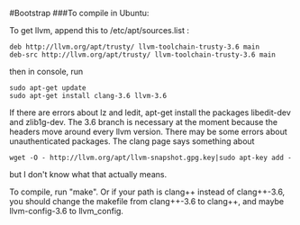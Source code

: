 #Bootstrap
###To compile in Ubuntu:

To get llvm, append this to /etc/apt/sources.list :
```
deb http://llvm.org/apt/trusty/ llvm-toolchain-trusty-3.6 main
deb-src http://llvm.org/apt/trusty/ llvm-toolchain-trusty-3.6 main
```

then in console, run
```
sudo apt-get update
sudo apt-get install clang-3.6 llvm-3.6
```

If there are errors about lz and ledit, apt-get install the packages libedit-dev and zlib1g-dev. The 3.6 branch is necessary at the moment because the headers move around every llvm version.
There may be some errors about unauthenticated packages. The clang page says something about
```
wget -O - http://llvm.org/apt/llvm-snapshot.gpg.key|sudo apt-key add -
```
but I don't know what that actually means.

To compile, run "make". Or if your path is clang++ instead of clang++-3.6, you should change the makefile from clang++-3.6 to clang++, and maybe llvm-config-3.6 to llvm_config.
